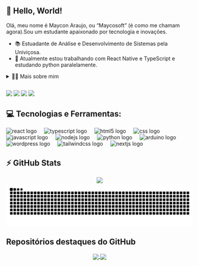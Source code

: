 ## 🤘 Hello, World!

Olá, meu nome é Maycon Araujo, ou “Maycosoft” (é como me chamam agora).Sou um estudante apaixonado por tecnologia e inovações.

- 📚 Estuadante de Análise e Desenvolvimento de Sistemas pela Univiçosa.
- 🚀 Atualmente estou trabalhando com React Native e TypeScript e estudando python paralelamente.

<details>
<summary>👨‍💻 Mais sobre mim</summary>

  - 💬 Tenho 22 anos e atualmente moro em Viçosa/MG. Tenho experiência em Design, Wordpress, Python e Arduino. Também trabalho com manutenção de computadores desde 2017, o que me motivou a interessar por tecnologia e resolver problemas.
  - ⚡ Gosto de jogar, escutar música, ver um filme e ler.  Acredito que nossos interesses pessoais ajudem para a resolução de problemas e criatividade.

</details>

##
<a href="https://www.linkedin.com/in/mayconaraujo-tech/" target="_blank"><img src="https://img.shields.io/badge/-LinkedIn-%230077B5?style=for-the-badge&logo=linkedin&logoColor=white" target="_blank"></a>
<a href="https://instagram.com/maycosoft_" target="_blank"><img src="https://img.shields.io/badge/-Instagram-%23E4405F?style=for-the-badge&logo=instagram&logoColor=white" target="_blank"></a>
<a href="https://www.behance.net/mayconaraujo2" target="_blank"><img src="https://img.shields.io/badge/-Behance-blue?style=for-the-badge&logo=behance&logoColor=white"></a>
<a href = "mailto:mayconvbatista84@gmail.com"><img src="https://img.shields.io/badge/Gmail-D14836?style=for-the-badge&logo=gmail&logoColor=white"></a>

###
## 💻 Tecnologias e Ferramentas:

<div align="left">
  <img src="https://cdn.jsdelivr.net/gh/devicons/devicon/icons/react/react-original.svg" height="40" alt="react logo"  />
  <img width="12" />
  <img src="https://cdn.jsdelivr.net/gh/devicons/devicon/icons/typescript/typescript-original.svg" height="40" alt="typescript logo"  />
  <img width="12" />
  <img src="https://cdn.jsdelivr.net/gh/devicons/devicon/icons/html5/html5-original.svg" height="40" alt="html5 logo"  />
  <img width="12" />
  <img src="https://cdn.jsdelivr.net/gh/devicons/devicon/icons/css3/css3-original.svg" height="40" alt="css logo"  />
  <img width="12" />
  <img src="https://cdn.jsdelivr.net/gh/devicons/devicon/icons/javascript/javascript-original.svg" height="40" alt="javascript logo"  />
  <img width="12" />
  <img src="https://cdn.jsdelivr.net/gh/devicons/devicon/icons/nodejs/nodejs-original.svg" height="40" alt="nodejs logo"  />
  <img width="12" />
  <img src="https://cdn.jsdelivr.net/gh/devicons/devicon/icons/python/python-original.svg" height="40" alt="python logo"  />
  <img width="12" />
  <img src="https://cdn.jsdelivr.net/gh/devicons/devicon/icons/arduino/arduino-original.svg" height="40" alt="arduino logo"  />
  <img width="12" />
  <img src="https://cdn.jsdelivr.net/gh/devicons/devicon/icons/wordpress/wordpress-original.svg" height="40" alt="wordpress logo"  />
  <img width="12" />
  <img src="https://cdn.jsdelivr.net/gh/devicons/devicon/icons/tailwindcss/tailwindcss-original-wordmark.svg" height="40" alt="tailwindcss logo"  />
  <img width="12" />
  <img src="https://cdn.jsdelivr.net/gh/devicons/devicon/icons/nextjs/nextjs-original.svg" height="40" alt="nextjs logo"  />
</div>


## ⚡ GitHub Stats

<div align="center">
  <img src="https://github-readme-stats.vercel.app/api?username=m4yc&show_icons=true&theme=midnight-purple&rank_icon=github&hide=contribs&hide_border=true&count_private=true" height="200" style="border: none;">
  
</div>


<img src="https://raw.githubusercontent.com/m4yc/m4yc/output/snake.svg" alt="Snake animation" />

## Repositórios destaques do GitHub
<p  align="center">
  <a href="https://github.com/#">
    <img align="center" src="https://github-readme-stats.vercel.app/api/pin/?username=m4yc&repo=trainingup&theme=midnight-purple&hide_border=true&no-bg=true&no-frame=true" />
  </a>
  <a href="https://github.com/#">
    <img align="center" src="https://github-readme-stats.vercel.app/api/pin/?username=m4yc&repo=video-analyzer&theme=midnight-purple&hide_border=true&no-bg=true&no-frame=true" />
  </a>
</p>
